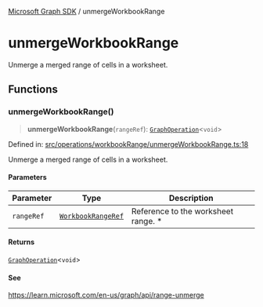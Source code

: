 [Microsoft Graph SDK](README.md) / unmergeWorkbookRange

# unmergeWorkbookRange

Unmerge a merged range of cells in a worksheet.

## Functions

### unmergeWorkbookRange()

> **unmergeWorkbookRange**(`rangeRef`): [`GraphOperation`](GraphOperation.md#graphoperation)\<`void`\>

Defined in: [src/operations/workbookRange/unmergeWorkbookRange.ts:18](https://github.com/Future-Secure-AI/microsoft-graph/blob/main/src/operations/workbookRange/unmergeWorkbookRange.ts#L18)

Unmerge a merged range of cells in a worksheet.

#### Parameters

| Parameter | Type | Description |
| ------ | ------ | ------ |
| `rangeRef` | [`WorkbookRangeRef`](WorkbookRange-1.md#workbookrangeref) | Reference to the worksheet range. * |

#### Returns

[`GraphOperation`](GraphOperation.md#graphoperation)\<`void`\>

#### See

https://learn.microsoft.com/en-us/graph/api/range-unmerge
